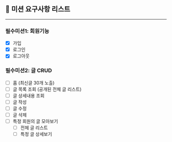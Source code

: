 ## 📌 미션 요구사항 리스트

---

### 필수미션1: 회원기능

 -[x] 가입
 -[x] 로그인
 -[x] 로그아웃

### 필수미션2: 글 CRUD

 - [ ] 홈 (최신글 30개 노출)
 - [ ] 글 목록 조회 (공개된 전체 글 리스트)
 - [ ] 글 상세내용 조회 
 - [ ] 글 작성
 - [ ] 글 수정
 - [ ] 글 삭제
 - [ ] 특정 회원의 글 모아보기
   - [ ] 전체 글 리스트
   - [ ] 특정 글 상세보기